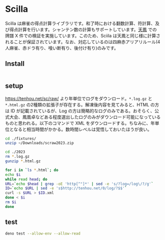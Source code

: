 # Scilla

Scilla は麻雀の得点計算ライブラリです。和了時における翻数計算、符計算、及び得点計算を行います。シャンテン数の計算もサポートしています。[天鳳](https://tenhou.net/4/) での牌譜 X 件での検証を実施しています。このため、Sciila は天鳳と同じ様に計算されることが保証されています。なお、対応しているのは四麻赤アリアリルール(4人麻雀、赤ドラ有り、喰い断有り、後付け有り)のみです。

## Install

```bash

```

## setup

<https://tenhou.net/sc/raw/> より年単位でログをダウンロード。`*.log.gz` と
`*.html.gz` の2種類の拡張子が存在する。解凍後内容を見てみると、HTML の方は ID
が記載されているが、Log
の方は簡略的なログのみである。おそらく、公式大会、鳳凰卓などある程度選出したログのみがダウンロード可能になっているものと思われる。以下のコマンドで
XML
をダウンロードする。ちなみに、年単位となると相当時間がかかる。数時間レベルは覚悟しておいたほうが良い。

```bash
cd ./fixtures/
unzip ~/Downloads/scraw2023.zip

cd ./2023
rm *.log.gz
gunzip *.html.gz

for i in `ls *.html`; do
echo $i
while read head; do
URL=`echo $head | grep -oE 'http[^"]*' | sed -e 's/?log=/log\/?/g'`
ID=`echo $URL | sed -e 's$http://tenhou.net/0/log/?$$'`
curl -s $URL > $ID.xml
done < $i
rm $i
done
```

## test

```bash
deno test --allow-env --allow-read
```
